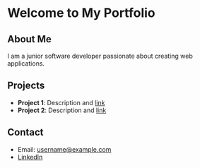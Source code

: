 # Welcome to My Portfolio

## About Me
I am a junior software developer passionate about creating web applications.

## Projects
- **Project 1**: Description and [link](projects/royol-technology.md)
- **Project 2**: Description and [link](https://github.com/username/project2)

## Contact
- Email: username@example.com
- [LinkedIn](https://www.linkedin.com/in/username)
